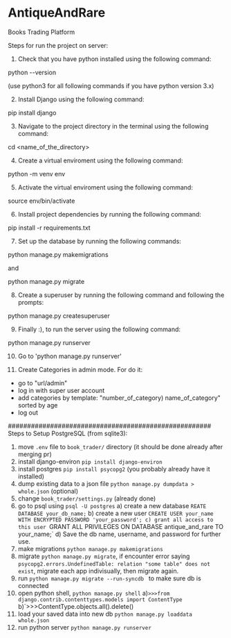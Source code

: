 # AntiqueAndRare
Books Trading Platform


Steps for run the project on server:
1. Check that you have python installed using the following command:

  python --version

(use python3 for all following commands if you have python version 3.x)

2. Install Django using the following command:

  pip install django
  
3. Navigate to the project directory in the terminal using the following command:

  cd <name_of_the_directory>
  
4. Create a virtual enviroment using the following command:

  python -m venv env
  
5. Activate the virtual enviroment using the following command:

  source env/bin/activate
  
6. Install project dependencies by running the following command:

  pip install -r requirements.txt
  
7. Set up the database by running the following commands:

  python manage.py makemigrations

and 
 
  python manage.py migrate
  
8. Create a superuser by running the following command and following the prompts:

  python manage.py createsuperuser

9. Finally :), to run the server using the following command:

  python manage.py runserver

10. Go to 'python manage.py runserver'

11. Create Categories in admin mode. For do it:
 - go to "url/admin"
 - log in with super user account
 - add categories by template: "number_of_category) name_of_category" sorted by age
 - log out





#####################################################
Steps to Setup PostgreSQL (from sqlite3):
1. move `.env` file to `book_trader/` directory (it should be done already after merging pr)
2. install django-environ `pip install django-environ`
3. install postgres `pip install psycopg2` (you probably already have it installed)
4. dump existing data to a json file `python manage.py dumpdata > whole.json` (optional)
5. change `book_trader/settings.py` (already done)
6. go to psql using `psql -U postgres`
  a) create a new database `REATE DATABASE your_db_name;`
  b) create a new user `CREATE USER your_name WITH ENCRYPTED PASSWORD 'your_password';
  c) grant all access to this user `GRANT ALL PRIVILEGES ON DATABASE antique_and_rare TO your_name;`
  d) Save the db name, username, and password for further use. 
7. make migrations `python manage.py makemigrations`
8. migrate `python manage.py migrate`, if encounter error saying `psycopg2.errors.UndefinedTable: relation "some table" does not exist`, migrate each app indivisually, then migrate again.
9. run `python manage.py migrate --run-syncdb ` to make sure db is connected
10. open python shell, `python manage.py shell`
  a)`>>>from django.contrib.contenttypes.models import ContentType`
  b)`>>>ContentType.objects.all().delete()
11. load your saved data into new db `python manage.py loaddata whole.json`
12. run python server `python manage.py runserver`
  
